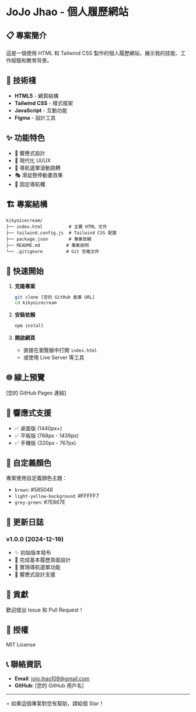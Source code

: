 # JoJo Jhao - 個人履歷網站

## 📋 專案簡介

這是一個使用 HTML 和 Tailwind CSS 製作的個人履歷網站，展示我的技能、工作經驗和教育背景。

## 🚀 技術棧

- **HTML5** - 網頁結構
- **Tailwind CSS** - 樣式框架
- **JavaScript** - 互動功能
- **Figma** - 設計工具

## ✨ 功能特色

- 📱 響應式設計
- 🎨 現代化 UI/UX
- 🔗 導航選單滾動跳轉
- 🎭 滑鼠懸停動畫效果
- 📍 固定導航欄

## 🏗️ 專案結構

```
kikyoicecream/
├── index.html          # 主要 HTML 文件
├── tailwind.config.js  # Tailwind CSS 配置
├── package.json        # 專案依賴
├── README.md          # 專案說明
└── .gitignore         # Git 忽略文件
```

## 🚀 快速開始

1. **克隆專案**
   ```bash
   git clone [您的 GitHub 倉庫 URL]
   cd kikyoicecream
   ```

2. **安裝依賴**
   ```bash
   npm install
   ```

3. **開啟網頁**
   - 直接在瀏覽器中打開 `index.html`
   - 或使用 Live Server 等工具

## 🌐 線上預覽

[您的 GitHub Pages 連結]

## 📱 響應式支援

- ✅ 桌面版 (1440px+)
- ✅ 平板版 (768px - 1439px)
- ✅ 手機版 (320px - 767px)

## 🎨 自定義顏色

專案使用自定義顏色主題：
- `brown`: #585048
- `light-yellow-background`: #FFFFF7
- `grey-green`: #7E867E

## 📝 更新日誌

### v1.0.0 (2024-12-19)
- ✨ 初始版本發布
- 🎨 完成基本履歷頁面設計
- 🔗 實現導航選單功能
- 📱 響應式設計支援

## 🤝 貢獻

歡迎提出 Issue 和 Pull Request！

## 📄 授權

MIT License

## 📞 聯絡資訊

- **Email**: jojo.jhao109@gmail.com
- **GitHub**: [您的 GitHub 用戶名]

---

⭐ 如果這個專案對您有幫助，請給個 Star！
